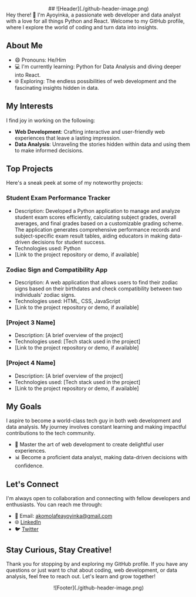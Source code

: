 <div align="center">
  ## ![Header](./github-header-image.png)<br>
</div>
Hey there! 👋 I'm Ayoyinka, a passionate web developer and data analyst with a love for all things Python and React. Welcome to my GitHub profile, where I explore the world of coding and turn data into insights.

## About Me

- 😄 Pronouns: He/Him
- 💻 I'm currently learning: Python for Data Analysis and diving deeper into React.
- 🌐 Exploring: The endless possibilities of web development and the fascinating insights hidden in data.

## My Interests

I find joy in working on the following:

- **Web Development**: Crafting interactive and user-friendly web experiences that leave a lasting impression.
- **Data Analysis**: Unraveling the stories hidden within data and using them to make informed decisions.

## Top Projects

Here's a sneak peek at some of my noteworthy projects:

### Student Exam Performance Tracker

- Description: Developed a Python application to manage and analyze student exam scores efficiently, calculating subject grades, overall averages, and final grades based on a customizable grading scheme. The application generates comprehensive performance records and subject-specific exam result tables, aiding educators in making data-driven decisions for student success.
- Technologies used: Python
- [Link to the project repository or demo, if available]

### Zodiac Sign and Compatibility App

- Description: A web application that allows users to find their zodiac signs based on their birthdates and check compatibility between two individuals' zodiac signs.
- Technologies used: HTML, CSS, JavaScript
- [Link to the project repository or demo, if available]

### [Project 3 Name]

- Description: [A brief overview of the project]
- Technologies used: [Tech stack used in the project]
- [Link to the project repository or demo, if available]

### [Project 4 Name]

- Description: [A brief overview of the project]
- Technologies used: [Tech stack used in the project]
- [Link to the project repository or demo, if available]

## My Goals

I aspire to become a world-class tech guy in both web development and data analysis. My journey involves constant learning and making impactful contributions to the tech community.

- 🚀 Master the art of web development to create delightful user experiences.
- 📊 Become a proficient data analyst, making data-driven decisions with confidence.

## Let's Connect

I'm always open to collaboration and connecting with fellow developers and enthusiasts. You can reach me through:

- 📧 Email: akomolafeayoyinka@gmail.com
- 🌐 [LinkedIn](https://www.linkedin.com/in/burinious)
- 🐦 [Twitter](https://twitter.com/burinious)

## Stay Curious, Stay Creative!

Thank you for stopping by and exploring my GitHub profile. If you have any questions or just want to chat about coding, web development, or data analysis, feel free to reach out. Let's learn and grow together!
<div align="center">
 ![Footer](./github-header-image.png) <br>
</div>


